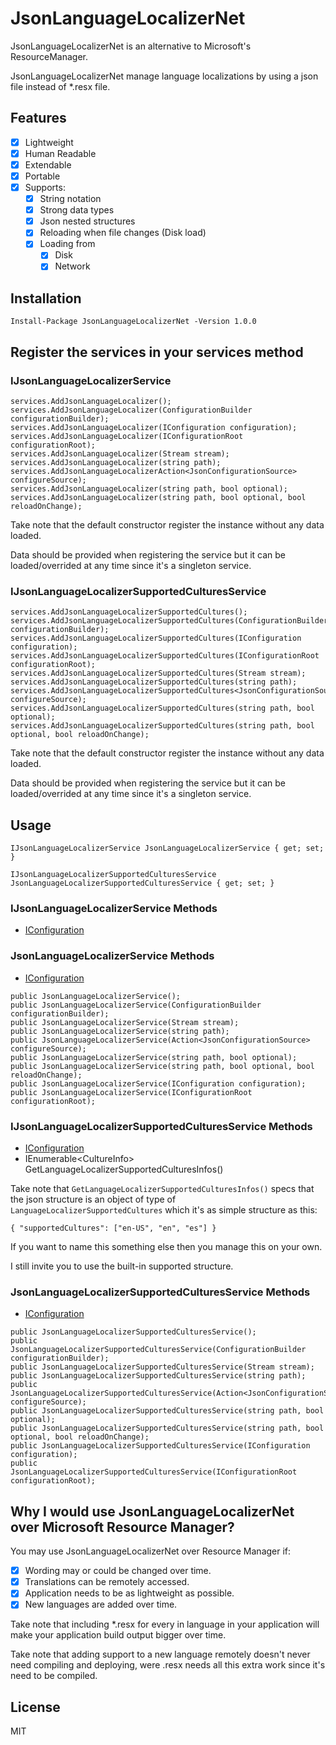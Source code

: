 # JsonLanguageLocalizerNet

JsonLanguageLocalizerNet is an alternative to Microsoft's ResourceManager. 

JsonLanguageLocalizerNet manage language localizations by using a json file instead of *.resx file. 

## Features
- [x] Lightweight
- [x] Human Readable
- [x] Extendable
- [x] Portable
- [x] Supports: 
  - [x] String notation
  - [x] Strong data types
  - [x] Json nested structures
  - [x] Reloading when file changes (Disk load)
  - [x] Loading from
    - [x] Disk
    - [x] Network
## Installation

`Install-Package JsonLanguageLocalizerNet -Version 1.0.0`

## Register the services in your services method

### IJsonLanguageLocalizerService

```
services.AddJsonLanguageLocalizer();
services.AddJsonLanguageLocalizer(ConfigurationBuilder configurationBuilder);
services.AddJsonLanguageLocalizer(IConfiguration configuration);
services.AddJsonLanguageLocalizer(IConfigurationRoot configurationRoot);
services.AddJsonLanguageLocalizer(Stream stream);
services.AddJsonLanguageLocalizer(string path);
services.AddJsonLanguageLocalizerAction<JsonConfigurationSource> configureSource);
services.AddJsonLanguageLocalizer(string path, bool optional);
services.AddJsonLanguageLocalizer(string path, bool optional, bool reloadOnChange);
```

Take note that the default constructor register the instance without any data loaded.

Data should be provided when registering the service but it can be loaded/overrided at any time since it's a singleton service.

### IJsonLanguageLocalizerSupportedCulturesService

```
services.AddJsonLanguageLocalizerSupportedCultures();
services.AddJsonLanguageLocalizerSupportedCultures(ConfigurationBuilder configurationBuilder);
services.AddJsonLanguageLocalizerSupportedCultures(IConfiguration configuration);
services.AddJsonLanguageLocalizerSupportedCultures(IConfigurationRoot configurationRoot);
services.AddJsonLanguageLocalizerSupportedCultures(Stream stream);
services.AddJsonLanguageLocalizerSupportedCultures(string path);
services.AddJsonLanguageLocalizerSupportedCultures<JsonConfigurationSource> configureSource);
services.AddJsonLanguageLocalizerSupportedCultures(string path, bool optional);
services.AddJsonLanguageLocalizerSupportedCultures(string path, bool optional, bool reloadOnChange);
```

Take note that the default constructor register the instance without any data loaded.

Data should be provided when registering the service but it can be loaded/overrided at any time since it's a singleton service.

## Usage

`IJsonLanguageLocalizerService JsonLanguageLocalizerService { get; set; }`

`IJsonLanguageLocalizerSupportedCulturesService JsonLanguageLocalizerSupportedCulturesService { get; set; }`

### IJsonLanguageLocalizerService Methods

- [IConfiguration](https://docs.microsoft.com/en-us/dotnet/api/microsoft.extensions.configuration.iconfiguration?view=dotnet-plat-ext-3.1)

### JsonLanguageLocalizerService Methods

- [IConfiguration](https://docs.microsoft.com/en-us/dotnet/api/microsoft.extensions.configuration.iconfiguration?view=dotnet-plat-ext-3.1)
```
public JsonLanguageLocalizerService();
public JsonLanguageLocalizerService(ConfigurationBuilder configurationBuilder);
public JsonLanguageLocalizerService(Stream stream);
public JsonLanguageLocalizerService(string path);
public JsonLanguageLocalizerService(Action<JsonConfigurationSource> configureSource);
public JsonLanguageLocalizerService(string path, bool optional);
public JsonLanguageLocalizerService(string path, bool optional, bool reloadOnChange);
public JsonLanguageLocalizerService(IConfiguration configuration);
public JsonLanguageLocalizerService(IConfigurationRoot configurationRoot);
```

### IJsonLanguageLocalizerSupportedCulturesService Methods

- [IConfiguration](https://docs.microsoft.com/en-us/dotnet/api/microsoft.extensions.configuration.iconfiguration?view=dotnet-plat-ext-3.1)
- IEnumerable&lt;CultureInfo&gt; GetLanguageLocalizerSupportedCulturesInfos()

Take note that `GetLanguageLocalizerSupportedCulturesInfos()` specs that the json structure is an object of type of `LanguageLocalizerSupportedCultures` which it's as simple structure as this:

`{ "supportedCultures": ["en-US", "en", "es"] }`

If you want to name this something else then you manage this on your own. 

I still invite you to use the built-in supported structure.

### JsonLanguageLocalizerSupportedCulturesService Methods

- [IConfiguration](https://docs.microsoft.com/en-us/dotnet/api/microsoft.extensions.configuration.iconfiguration?view=dotnet-plat-ext-3.1)
```
public JsonLanguageLocalizerSupportedCulturesService();
public JsonLanguageLocalizerSupportedCulturesService(ConfigurationBuilder configurationBuilder);
public JsonLanguageLocalizerSupportedCulturesService(Stream stream);
public JsonLanguageLocalizerSupportedCulturesService(string path);
public JsonLanguageLocalizerSupportedCulturesService(Action<JsonConfigurationSource> configureSource);
public JsonLanguageLocalizerSupportedCulturesService(string path, bool optional);
public JsonLanguageLocalizerSupportedCulturesService(string path, bool optional, bool reloadOnChange);
public JsonLanguageLocalizerSupportedCulturesService(IConfiguration configuration);
public JsonLanguageLocalizerSupportedCulturesService(IConfigurationRoot configurationRoot);
```

## Why I would use JsonLanguageLocalizerNet over Microsoft Resource Manager?

You may use JsonLanguageLocalizerNet over Resource Manager if:

- [x] Wording may or could be changed over time.
- [x] Translations can be remotely accessed.
- [x] Application needs to be as lightweight as possible.
- [x] New languages are added over time.

Take note that including *.resx for every in language in your application will make your application build output bigger over time.

Take note that adding support to a new language remotely doesn't never need compiling and deploying, were .resx needs all this extra work since it's need to be compiled.

## License
MIT
